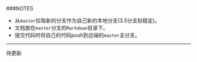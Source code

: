 ###NOTES
- 从`master`拉取新的分支作为自己新的本地分支(3.5分支较稳定)。
- 文档放在`master`分支的`Markdown`目录下。
- 提交代码时将自己的代码push到远端的`master`主分支。



---------------------------------------------
待更新
